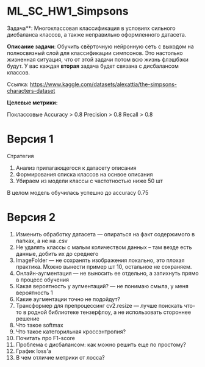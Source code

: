 # ML_SC_HW1_Simpsons
Задача**: Многоклассовая классификация в условиях сильного дисбаланса классов, а также неправильно оформленного датасета.

**Описание задачи**: Обучить свёрточную нейронную сеть с выходом на полносвязный слой для классификации симпсонов. Это настолько жизненная ситуация, что от этой задачи потом всю жизнь флэшбэки будут. У вас каждая **вторая** задача будет связана с дисбалансом классов. 

Ссылка: https://www.kaggle.com/datasets/alexattia/the-simpsons-characters-dataset

**Целевые метрики:**

Поклассовые
Accuracy > 0.8
Precision > 0.8
Recall > 0.8

# Версия 1
Стратегия
1. Анализ прилагающегося к датасету описания
2. Формирования списка классов на оснвое описания
3. Убираем из модели классы с частотностью ниже 50 шт

В целом модель обучилась успешно до accuracy 0.75


# Версия 2

1. Изменить обработку датасета — опираться на факт содержимого в папках, а не на .csv
2. Не удалять классы с малым количеством данных – там везде есть данные, добить их до среднего
3. ImageFolder — не сохранять изображения локально, это плохая практика. Можно вынести пример шт 10, остальное не сохраняем.
4. Онлайн-аугментация — не выносить ее отдельно, а запихнуть прямо в процесс обучения
5. Какая вероятность у аугментаций? — не понимаю смыла, у меня вероятность 1
6. Какие аугментации точно не подойдут?
7. Трансформер для препроцессинг cv2.resize — лучше поискать что-то в родной библиотеке тензерфлоу, а не использовать стороннее решение
8. Что такое softmax
9. Что такое категорильная кроссэнтропия?
10. Почитать про F1-score
11. Проблема с дисбалансом: как можно решить еще по простому?
12. График loss'a
13. В чем отличие метрики от лосса?